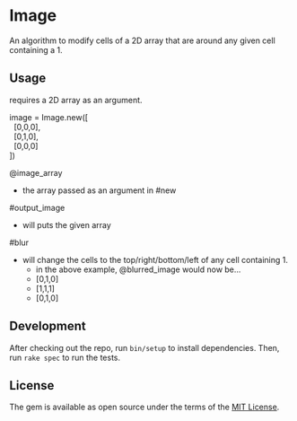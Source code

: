 # Image

An algorithm to modify cells of a 2D array that are around any given cell containing a 1.

## Usage

requires a 2D array as an argument.

image = Image.new([  
&nbsp;&nbsp;[0,0,0],  
&nbsp;&nbsp;[0,1,0],  
&nbsp;&nbsp;[0,0,0]  
])  

@image_array
+ the array passed as an argument in #new

#output_image
+ will puts the given array

#blur
+ will change the cells to the top/right/bottom/left of any cell containing 1.
  + in the above example, @blurred_image would now be...
  + [0,1,0]
  + [1,1,1]
  + [0,1,0]

## Development

After checking out the repo, run `bin/setup` to install dependencies. Then, run `rake spec` to run the tests.

## License

The gem is available as open source under the terms of the [MIT License](https://opensource.org/licenses/MIT).
